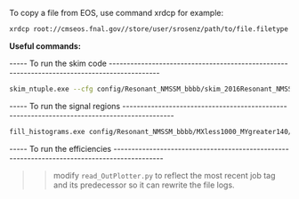 To copy a file from EOS, use command xrdcp <url-of-file> <destination>
    for example:
```bash
xrdcp root://cmseos.fnal.gov//store/user/srosenz/path/to/file.filetype
```


**Useful commands:**

----- To run the skim code --------------------------------------------------------------------------------------------

```bash
skim_ntuple.exe --cfg config/Resonant_NMSSM_bbbb/skim_2016Resonant_NMSSM_XYH_bbbb_Fast.cfg --input inputFiles/2016_NMSSM_XYH_bbbb_Datasets/NMSSM_XYH_bbbb_MX_700_NANOAOD_v7.txt --output test_NMSSM_XYH_bbbb_MC_20200502.root --is-signal --xs=1 --puWeight weights/2016_NMSSM_XYH_bbbb_weights/NMSSM_XYH_bbbb_MX_700_NANOAOD_v7_PUweights.root --maxEvt 100000 --yMassSelection=300
```


----- To run the signal regions --------------------------------------------------------------------------------------------


```bash
fill_histograms.exe config/Resonant_NMSSM_bbbb/MXless1000_MYgreater140/plotter_2016Resonant_NMSSM_XYH_bbbb.cfg
```


----- To run the efficiencies --------------------------------------------------------------------------------------------

>> modify `read_OutPlotter.py` to reflect the most recent job tag and its predecessor so it can rewrite the file logs.
